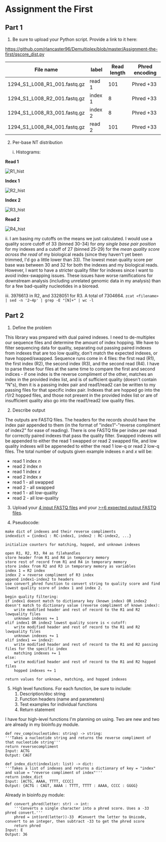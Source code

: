 # Assignment the First

## Part 1
1. Be sure to upload your Python script. Provide a link to it here:

https://github.com/rlancaster96/Demultiplex/blob/master/Assignment-the-first/qscore_dist.py

| File name | label | Read length | Phred encoding |
|---|---|---|---|
| 1294_S1_L008_R1_001.fastq.gz | read 1 | 101 | Phred +33 |
| 1294_S1_L008_R2_001.fastq.gz | index 1 | 8 | Phred +33 |
| 1294_S1_L008_R3_001.fastq.gz | index 2 | 8 | Phred +33 |
| 1294_S1_L008_R4_001.fastq.gz | read 2 | 101 | Phred +33 |

2. Per-base NT distribution

   i. Histograms:

**Read 1**

![R1_hist](https://github.com/rlancaster96/Demultiplex/assets/136844363/3b5b562c-aeaa-46fe-a4e6-efe4d40b6abe)

**Index 1**

![R2_hist](https://github.com/rlancaster96/Demultiplex/assets/136844363/27f0b88a-d385-4c18-9adc-341f4d9cef98)

**Index 2**

![R3_hist](https://github.com/rlancaster96/Demultiplex/assets/136844363/74208601-1ee0-48d6-90ae-22d3ee763075)

**Read 2**

![R4_hist](https://github.com/rlancaster96/Demultiplex/assets/136844363/0a276774-3a3e-435f-b8e6-3ce6b3e3371e)

ii. I am basing my cutoffs on the means we just calculated. I would use a quality score cutoff of 33 (binned 30-34) for *any single base pair position* for my indexes and a cutoff of 27 (binned 25-29) for the *mean quality score across the read* of my biological reads (since they haven't yet been trimmed, I'd go a little lower than 33). The lowest mean quality score per base was between 30 and 32 for both the indexes and my biological reads. However, I want to have a stricter quality filter for indexes since I want to avoid index-swapping issues. These issues have worse ramifications for downstream analysis (including unrelated genomic data in my analysis) than for a few bad-quality nucleotides in a bioread. 

iii. 3976613 in R2, and 3328051 for R3. A total of 7304664. 
	    ```
	    zcat <filename> | sed -n '2~4p' | grep -E "[N]+" | wc -l 
	    ```

## Part 2
1. Define the problem

This library was prepared with dual paired indexes. I need to de-multiplex our sequence files and determine the amount of index hopping. We have to filter sequencing data for quality, separating out passing paired indexes from indexes that are too low quality, don't match the expected indexes, or have hopped/swapped.
Sequence runs come in 4 files: the first read (R1), the first index (R2), the second index (R3), and the second read (R4). I have to parse these four files at the same time to compare the first and second indices - if one index is the reverse compliment of the other, matches an index in the provided index list, and is of sufficient quality (doesn't contain "N"s), then it is a passing index pair and read1/read2 can be written to my passing files for that specific index pair. Indexes that are hopped go into the r1/r2 hopped files, and those not present in the provided index list or are of insufficient quality also go into the read1/read2 low quality files.

2. Describe output

The outputs are FASTQ files. The headers for the records should have the index pair appended to them (in the format of "index1"-"reverse compliment of index2" for ease of reading). There is one FASTQ file per index per read for correctly paired indexes that pass the quality filter. Swapped indexes will be appended to either the read 1 swapped or read 2 swapped file, and low quality indexes will be appeneded to either the read 1 low-q or read 2 low-q files. The total number of outputs given example indexes *n* and *x* will be:
- read 1 index *n*
- read 2 index *n*
- read 1 index *x*
- read 2 index *x*
- read 1 - all swapped
- read 2 - all swapped
- read 1 - all low-quality
- read 2 - all low-quality 

3. Upload your [4 input FASTQ files](../TEST-input_FASTQ) and your [>=6 expected output FASTQ files](../TEST-output_FASTQ).

4. Pseudocode: 
```
make dict of indexes and their reverse compliments 
indexdict = {index1 : RC-index1, index2 : RC-index2, ...}

initialize counters for matching, hopped, and unknown indexes

open R1, R2, R3, R4 as filehandles
store header from R1 and R4 in temporary memory 
store rest of record from R1 and R4 in temporary memory 
store index from R2 and R3 in temporary memory as variables
index 1 = R2 index
index 2 = reverse compliment of R3 index 
append index1-index2 to headers 
use convert_phred function to convert string to quality score and find lowest quality score of index 1 and index 2.

begin quality filtering: 
if index1 doesnt match to dictionary key (known index) OR index2 doesn't match to dictionary value (reverse compliment of known index): 
	write modified header and rest of record to the R1 and R2 lowquality files
	unknown indexes += 1
elif index1 OR index2 lowest quality score is < cutoff: 
	write modified header and rest of record to the R1 and R2 lowquality files
	unknown indexes += 1
elif index1 == index2:
	write modified header and rest of record to the R1 and R2 passing files for the specific index
	matching indexes += 1
else: 
	write modified header and rest of record to the R1 and R2 hopped files 
	hopped indexes += 1

return values for unknown, matching, and hopped indexes
```

5. High level functions. For each function, be sure to include:
    1. Description/doc string
    2. Function headers (name and parameters)
    3. Test examples for individual functions
    4. Return statement

I have four high-level functions I'm planning on using. Two are new and two are already in my bioinfo.py module.

```
def rev_comp(nucleotides: string) -> string: 
'''Takes a nucleotide string and returns the reverse compliment of that nucleotide string'''
return reversecompliment
Input: ACTG
Output: CAGT
```

```
def index_dict(indexlist: list) -> dict: 
'''Takes a list of indexes and returns a dictionary of key = "index" and value = "reverse compliment of index"'''
return index_dict
Input: [ACTG, AAAA, TTTT, CCCC]
Output: {ACTG : CAGT, AAAA : TTTT, TTTT : AAAA, CCCC : GGGG}
```

Already in bioinfo.py module: 

```
def convert_phred(letter: str) -> int:
    '''Converts a single character into a phred score. Uses a -33 phred convert.'''
    phred = int(ord(letter))-33  #Convert the letter to Unicode, convert to an integer, then subtract -33 to get the phred score
    return phred
Input: E
Output: 36
```

